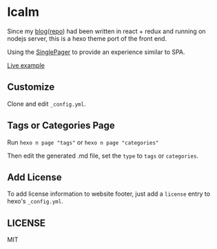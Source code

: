 # Icalm

Since my [blog](https://hcyue.me)([repo](https://github.com/nameoverflow/blog-v4)) had been written in react + redux and running on nodejs server, this is a hexo theme port of the front end.

Using the [SinglePager](https://github.com/nameoverflow/SinglePager) to provide an experience similar to SPA.

[Live example](https://nameoverflow.github.io/)

## Customize

Clone and edit `_config.yml`.

## Tags or Categories Page

Run `hexo n page "tags"` or `hexo n page "categories"`

Then edit the generated .md file, set the `type` to `tags` or `categories`.

## Add License

To add license information to website footer, just add a `license` entry to hexo's `_config.yml`.

## LICENSE

MIT
